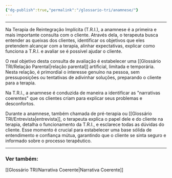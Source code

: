 ```yaml
---
{"dg-publish":true,"permalink":"/glossario-tri/anamnese/"}
---
```


---

Na Terapia de Reintegração Implícita (T.R.I.), a anamnese é a primeira e mais importante consulta com o cliente. Através dela, o terapeuta busca entender as queixas dos clientes, identificar os objetivos que eles pretendem alcançar com a terapia, alinhar expectativas, explicar como funciona a T.R.I. e avaliar se é possível ajudar o cliente.

O real objetivo desta consulta de avaliação é estabelecer uma [[Glossário TRI/Relação Parental\|relação parental]] artificial, limitada e temporária. Nesta relação, é primordial o interesse genuíno na pessoa, sem pressuposições ou tentativas de adivinhar soluções, preparando o cliente para a terapia. 

Na T.R.I., a anamnese é conduzida de maneira a identificar as "narrativas coerentes" que os clientes criam para explicar seus problemas e desconfortos. 

Durante a anamnese, também chamada de pré-terapia ou [[Glossário TRI/Entrevista\|entrevista]], o terapeuta explica o papel dele e do cliente na terapia, detalha o funcionamento da T.R.I., e esclarece todas as dúvidas do cliente. Esse momento é crucial para estabelecer uma base sólida de entendimento e confiança mútua, garantindo que o cliente se sinta seguro e informado sobre o processo terapêutico.

----
### Ver também:

[[Glossário TRI/Narrativa Coerente\|Narrativa Coerente]]

